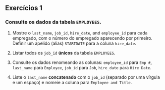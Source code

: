 ## Exercícios 1

### Consulte os dados da tabela `EMPLOYEES`.

1. Mostre o `last_name`, `job_id`, `hire_date`, and `employee_id` para cada empregado, 
com o número do empregado aparecendo por primeiro. Definir um apelido (alias) `STARTDATE` para a coluna `hire_date`.

2. Listar todos os `job_id` __únicos__ da tabela `EMPLOYEES`.

3. Consulte os dados renomeando as colunas:
  `employee_id` para `Emp #`,
	`last_name`   para `Employee`,
  `job_id`      para `Job`,
  `hire_date`   para `Hire Date`.
  
4. Liste o `last_name` __concatenado__ com o `job_id` (separado por uma vírgula e um espaço) e
nomeie a coluna para `Employee and Title`.